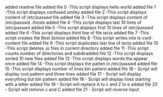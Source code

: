 added readme file
added file 0 -This script displays hello world
added file 1 -This script displays confused smiley
added file 2 -This script displays content of /etc/passwd file
added file 3 -This script displays content of /etc/passwd ./hosts
added file 4 -This script displays last 10 lines of /etc/passwd
added file 5 -This script displays first 10 lines of /etc/passwd
added file 6 -This script displays third line of file iacta
added file 7 -This script creates file Best School
added file 8 -This script writes into ls-cwd-content file
added file 9 -This script duplicates last line of iacta
added file 10 -This script deletes .js files in current directory
added file 11 -This script counts number of directories and subdiradded file 12 -This script displays sorted 10 new files
added file 13 -This script displays words tha appear once
added file 14 -This script displays the patten in /etc/passwd
added file 15 -This script displays number of lines bin pattern
added file 16 - Script will display root pattern and three lines
added file 17 - Script will display everything but bin pattern
added file 18 - Script will display lines starting with a letter
added file 19 - Script will replace A to c and Z to e
added file 20 - Script will remove c and C
added file 21 - Script will reverse input
